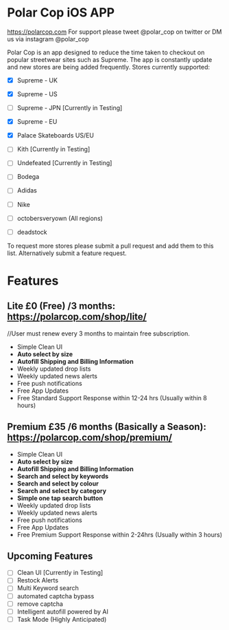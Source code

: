 # Polar Cop iOS APP
https://polarcop.com
For support please tweet @polar_cop on twitter or DM us via instagram @polar_cop

Polar Cop is an app designed to reduce the time taken to checkout on popular streetwear sites such as Supreme. The app is constantly update and new stores are being added frequently.
Stores currently supported:

 - [x] Supreme - UK
 - [x] Supreme - US
 - [ ] Supreme - JPN [Currently in Testing]
 - [x] Supreme - EU
 - [x] Palace Skateboards US/EU
 - [ ] Kith [Currently in Testing]
 - [ ] Undefeated [Currently in Testing]
 - [ ] Bodega
 - [ ] Adidas 
 - [ ] Nike
 - [ ] octobersveryown (All regions)
 - [ ] deadstock
 

 To request more stores please submit a pull request and add them to this list. Alternatively submit a feature request.

# Features

## Lite £0 (Free) /3 months: https://polarcop.com/shop/lite/
//User must renew every 3 months to maintain free subscription.
 - Simple Clean UI
 - **Auto select by size**
 - **Autofill Shipping and Billing Information**
 - Weekly updated drop lists
 - Weekly updated news alerts
 - Free push notifications
 - Free App Updates
 - Free Standard Support Response within 12-24 hrs (Usually within 8 hours)

## Premium £35 /6 months (Basically a Season): https://polarcop.com/shop/premium/
 - Simple Clean UI
 - **Auto select by size**
 - **Autofill Shipping and Billing Information**
 - **Search and select by keywords**
 - **Search and select by colour**
 - **Search and select by category**
 - **Simple one tap search button**
 - Weekly updated drop lists
 - Weekly updated news alerts
 - Free push notifications
 - Free App Updates
 - Free Premium Support Response within 2-24hrs (Usually within 3 hours)


## Upcoming Features
 - [ ] Clean UI [Currently in Testing]
 - [ ] Restock Alerts
 - [ ] Multi Keyword search
 - [ ] automated captcha bypass
 - [ ] remove captcha
 - [ ] Intelligent autofill powered by AI 
 - [ ] Task Mode (Highly Anticipated)
